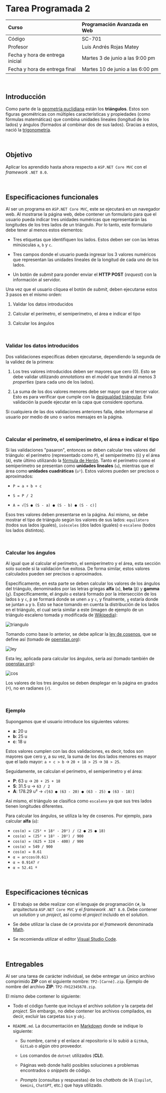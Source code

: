 # Tarea Programada 2

| Curso                           | Programación Avanzada en Web     |
| :------------------------------ | :------------------------------- |
| Código                          | SC-701                           |
| Profesor                        | Luis Andrés Rojas Matey          |
| Fecha y hora de entrega inicial | Martes 3 de junio a las 9:00 pm  |
| Fecha y hora de entrega final   | Martes 10 de junio a las 6:00 pm |

<br />

## Introducción

Como parte de la [geometría euclidiana](https://es.wikipedia.org/wiki/Geometr%C3%ADa_euclidiana) están los **triángulos**. Estos son figuras geométricas con múltiples características y propiedades (como fórmulas matemáticas) que combina unidades lineales (longitud de los lados) y ángulos (formados al combinar dos de sus lados). Gracias a estos, nació la [trigonometría](https://es.wikipedia.org/wiki/Trigonometr%C3%ADa).

<br />

## Objetivo

Aplicar los aprendido hasta ahora respecto a `ASP.NET Core MVC` con el _framework_ `.NET 8.0`.

<br />

## Especificaciones funcionales

Al ser un programa en `ASP.NET Core MVC`, este se ejecutará en un navegador web. Al mostrarse la página web, debe contener un formulario para que el usuario pueda indicar tres unidades numéricas que representarán las longitudes de los tres lados de un triángulo. Por lo tanto, este formulario debe tener al menos estos elementos:

- Tres etiquetas que identifiquen los lados. Estos deben ser con las letras minúsculas `a`, `b` y `c`.

- Tres campos donde el usuario pueda ingresar los 3 valores numéricos que representan las unidades lineales de la longitud de cada uno de los lados.

- Un botón de _submit_ para ponder enviar el **HTTP POST** (_request_) con la información al servidor.

Una vez que el usuario cliquea el botón de _submit_, deben ejecutarse estos 3 pasos en el mismo orden:

1. Validar los datos introducidos

2. Calcular el perímetro, el semiperímetro, el área e indicar el tipo

3. Calcular los ángulos

<br />

### Validar los datos introducidos

Dos validaciones específicas deben ejecutarse, dependiendo la segunda de la validez de la primera:

1. Los tres valores introducidos deben ser mayores que cero (0). Esto se debe validar utilizando _annotations_ en el _model_ que tendrá al menos 3 _properties_ (para cada uno de los lados).

2. La suma de los dos valores menores debe ser mayor que el tercer valor. Esto es para verificar que cumple con la [desigualdad triángular](https://es.wikipedia.org/wiki/Desigualdad_triangular). Esta validación la puede ejecutar en la capa que considere oportuna.

Si cualquiera de las dos validaciones anteriores falla, debe informarse al usuario por medio de uno o varios mensajes en la página.

<br />

### Calcular el perímetro, el semiperímetro, el área e indicar el tipo

Si las validaciones "pasaron", entonces se deben calcular tres valores del triángulo: el perímetro (representado como `P`), el semiperímetro (`S`) y el área (`A`), este último utilizando la [fórmula de Herón](https://es.wikipedia.org/wiki/F%C3%B3rmula_de_Her%C3%B3n). Tanto el perímetro como el semiperímetro se presentan como **unidades lineales** (`u`), mientras que el área como **unidades cuadráticas** (`u²`). Estos valores pueden ser precisos o aproximados:

- `P = a + b + c`

- `S = P / 2`

- `A = √[S ● (S - a) ● (S - b) ● (S - c)]`

Esos tres valores deben presentarse en la página. Así mismo, se debe mostrar el tipo de triángulo según los valores de sus lados: `equilátero` (todos sus lados iguales), `isósceles` (dos lados iguales) o `escaleno` (todos los lados distintos).

<br />

### Calcular los ángulos

Al igual que al calcular el perímetro, el semiperímetro y el área, esta sección solo sucede si la validación fue exitosa. De forma similar, estos valores calculados pueden ser precisos o aproximados.

Específicamente, en esta parte se deben calcular los valores de los ángulos del triángulo, denominados por las letras griegas **alfa** (`α`), **beta** (`β`) y **gamma** (`ɣ`). Específicamente, el ángulo `α` estará formado por la intersección de los lados `b` y `c`, `β` se formará donde se unen `a` y `c`, y finalmente, `ɣ` estaría donde se juntan `a` y `b`. Esto se hace tomando en cuenta la distribución de los lados en el triángulo, el cual sería similar a este (imagen de ejemplo de un triángulo escaleno tomada y modificada de [Wikipedia](https://upload.wikimedia.org/wikipedia/commons/thumb/4/49/Triangle_with_notations_2.svg/250px-Triangle_with_notations_2.svg.png)):

![triangulo](triangulo.png)

Tomando como base lo anterior, se debe aplicar la [ley de cosenos](https://es.wikipedia.org/wiki/Teorema_del_coseno), que se define así (tomado de [openstax.org](https://openstax.org/books/prec%C3%A1lculo-2ed/pages/8-2-triangulos-no-rectangulos-ley-de-cosenos)):

![ley](ley.png)

Esta ley, aplicada para calcular los ángulos, sería así (tomado también de [openstax.org](https://openstax.org/books/prec%C3%A1lculo-2ed/pages/8-2-triangulos-no-rectangulos-ley-de-cosenos)):

![cos](cos.png)

Los valores de los tres ángulos se deben desplegar en la página en grados (`º`), no en radianes (`r`).

<br />

### Ejemplo

Supongamos que el usuario introduce los siguientes valores:

- **a**: 20 u
- **b**: 25 u
- **c**: 18 u

Estos valores cumplen con las dos validaciones, es decir, todos son mayores que cero y, a su vez, la suma de los dos lados menores es mayor que el lado mayor: `a + c > b` → `20 + 18 > 25` → `38 > 25`.

Seguidamente, se calculan el perímetro, el semiperímetro y el área:

- **P**: 63 u → `20 + 25 + 18`
- **S**: 31.5 u → `63 / 2`
- **A**: 178.29 u² → `√[63 ● (63 - 20) ● (63 - 25) ● (63 - 18)]`

Así mismo, el triángulo se clasifica como `escaleno` ya que sus tres lados tienen longitudes diferentes.

Para calcular los ángulos, se utiliza la ley de cosenos. Por ejemplo, para calcular **alfa** (`α`):

- `cos(α) = (25² + 18² - 20²) / (2 ● 25 ● 18)`
- `cos(α) = (25² + 18² - 20²) / 900`
- `cos(α) = (625 + 324 - 400) / 900`
- `cos(α) = 549 / 900`
- `cos(α) = 0.61`
- `α ≈ arccos(0.61)`
- `α ≈ 0.9147 r`
- `α ≈ 52.41 º`

<br />

## Especificaciones técnicas

- El trabajo se debe realizar con el lenguaje de programación `C#`, la arquitectura `ASP.NET Core MVC` y el _framework_ `.NET 8.0`. Debe contener un _solution_ y un _project_, así como el _project_ incluido en el _solution_.

- Se debe utilizar la clase de `C#` provista por el _framework_ denominada [Math](https://learn.microsoft.com/en-us/dotnet/api/system.math?view=net-8.0).

- Se recomienda utilizar el editor [Visual Studio Code](https://code.visualstudio.com).

<br />

## Entregables

Al ser una tarea de carácter individual, se debe entregar un único archivo comprimido **ZIP** con el siguiente nombre: `TP2-[Carné].zip`. Ejemplo de nombre del archivo **ZIP**: `TP2-FH12345678.zip`.

El mismo debe contener lo siguiente:

- Todo el código fuente que incluya el archivo _solution_ y la carpeta del _project_. Sin embargo, no debe contener los archivos compilados, es decir, excluir las carpetas `bin` y `obj`.

- `README.md`. La documentación en [Markdown](https://www.markdownguide.org) donde se indique lo siguiente:

  - Su nombre, carné y el enlace al repositorio si lo subió a `GitHub`, `GitLab` o algún otro proveedor.

  - Los comandos de `dotnet` utilizados (**CLI**).

  - Páginas web donde halló posibles soluciones a problemas encontrados o _snippets_ de código.

  - _Prompts_ (consultas y respuestas) de los _chatbots_ de IA (`Copilot`, `Gemini`, `ChatGPT`, etc.) que haya utilizado.
